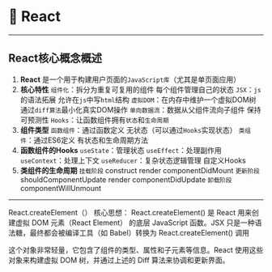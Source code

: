 # 📘 React
---
## React核心概念概述
1. **React** 
    是一个用于构建用户页面的`JavaScript库`（尤其是单页面应用）
2. **核心特性**
    `组件化`：拆分为重复可复用的组件 每个组件管理自己的状态
    `JSX`：`js`的语法拓展 允许在`js`中写`html`结构
    `虚拟DOM`：在内存中维护一个虚拟DOM树 通过`diff算法`最小化真实DOM操作
    `单向数据流`：数据从父组件流向子组件 保持可预测性
    `Hooks`：让函数组件拥有`状态`和`生命周期`
3. **组件类型**
    `函数组件`：通过函数定义 无状态（可以通过`Hooks`实现状态）
    `类组件`：通过ES6定义 有状态和生命周期方法
4. **函数组件的Hooks**
    `useState`：管理状态
    `useEffect`：处理副作用
    `useContext`：处理上下文
    `useReducer`：复杂状态逻辑管理
    自定义Hooks
5. **类组件的生命周期**
    `挂载阶段` construct render componentDidMount
    `更新阶段` shouldComponentUpdate render componentDidUpdate
    `卸载阶段` componentWillUnmount
---
React.createElement（）
核心思想： React.createElement() 是 React 用来创建虚拟 DOM 元素（React Element） 的底层 JavaScript 函数。JSX 只是一种语法糖，最终都会被编译工具（如 Babel）转换为 React.createElement() 调用

这个对象非常轻量，它包含了组件的类型、属性和子元素等信息。React 使用这些对象来构建虚拟 DOM 树，并通过上述的 Diff 算法来协调和更新界面。 